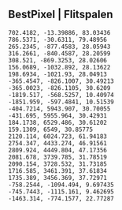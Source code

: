 ## BestPixel | Flitspalen ##

	702.4182, -13.39886, 83.03436
	786.5371, -30.6311, 79.48956
	265.2345, -877.4583, 28.05943
	316.2661, -840.4587, 28.20599
	308.521, -869.3253, 28.02606
	156.0689, -1032.892, 28.13622
	198.6934, -1021.93, 28.04913
	-365.4547, -826.1007, 30.49213
	-365.0023, -826.1105, 30.6209
	-1819.517, -568.5257, 10.40974
	-1851.959, -597.4841, 10.51539
	-404.7214, 5943.907, 30.70055
	-431.695, 5955.964, 30.42931
	184.1738, 6529.486, 30.61202
	159.1309, 6549, 30.85775
	2120.114, 6024.723, 61.94183
	2754.347, 4433.274, 46.91561
	2809.924, 4449.804, 47.17356
	2081.678, 3739.785, 31.78519
	2090.154, 3728.532, 31.73185
	1716.585, 3461.391, 37.61834
	1735.389, 3456.369, 37.72971
	-758.2544, -1094.494, 9.697435
	-745.7443, -1115.161, 9.462695
	-1463.314, -774.1577, 22.77287